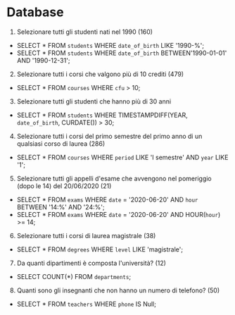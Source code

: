 # Database
1. Selezionare tutti gli studenti nati nel 1990 (160)

- SELECT * FROM `students` WHERE `date_of_birth` LIKE '1990-%';
- SELECT * FROM `students` WHERE `date_of_birth` BETWEEN'1990-01-01' AND '1990-12-31';


2. Selezionare tutti i corsi che valgono più di 10 crediti (479)

- SELECT * FROM `courses` WHERE `cfu` > 10;


3. Selezionare tutti gli studenti che hanno più di 30 anni
<!-- - SELECT YEAR(`DATE_OF_BIRTH`),YEAR(CURDATE()),YEAR(CURDATE()) - YEAR(`DATE_OF_BIRTH`) AS `eta` FROM `students`;
- SELECT YEAR(`DATE_OF_BIRTH`),YEAR(CURDATE()) FROM `students` WHERE YEAR(CURDATE()) - YEAR(`DATE_OF_BIRTH`) > 30; -->
- SELECT * FROM `students` WHERE TIMESTAMPDIFF(YEAR, `date_of_birth`, CURDATE()) > 30;


4. Selezionare tutti i corsi del primo semestre del primo anno di un qualsiasi corso di
laurea (286)

- SELECT * FROM `courses` WHERE `period` LIKE 'I semestre' AND `year` LIKE '1';


5. Selezionare tutti gli appelli d'esame che avvengono nel pomeriggio (dopo le 14) del
20/06/2020 (21)


- SELECT * FROM `exams` WHERE `date` = '2020-06-20' AND `hour` BETWEEN '14:%' AND '24:%';
- SELECT * FROM `exams` WHERE `date` = '2020-06-20' AND HOUR(`hour`) >= 14;


6. Selezionare tutti i corsi di laurea magistrale (38)

- SELECT * FROM `degrees` WHERE `level` LIKE 'magistrale';


7. Da quanti dipartimenti è composta l'università? (12)

- SELECT COUNT(*) FROM `departments`;


8. Quanti sono gli insegnanti che non hanno un numero di telefono? (50)

- SELECT * FROM `teachers` WHERE `phone` IS Null;